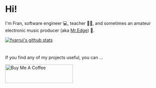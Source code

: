 # Hi!

I'm Fran, software engineer :computer:, teacher :man_teacher:, and sometimes an amateur electronic music producer (aka [Mr.Edge](https://soundcloud.com/misteredge)) :musical_keyboard:.

<a href="https://github.com/fvarrui">
	<img align="center" src="https://github-readme-stats.vercel.app/api?username=fvarrui&show_icons=true&include_all_commits=true&theme=dracula&hide_border=true" alt="fvarrui's github stats" />
</a>

#

If you find any of my projects useful, you can ...

<a href="https://www.buymeacoffee.com/fvarrui" target="_blank"><img src="https://cdn.buymeacoffee.com/buttons/v2/default-red.png" alt="Buy Me A Coffee" style="height: 60px !important;width: 217px !important;" ></a>
